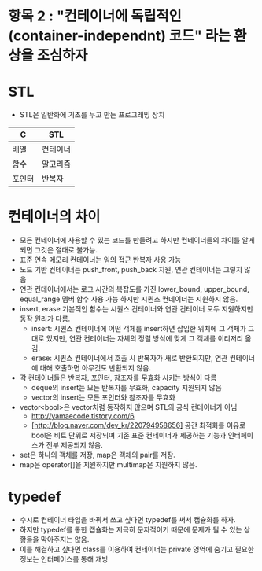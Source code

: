 # 항목 2 : "컨테이너에 독립적인(container-independnt) 코드" 라는 환상을 조심하자

# STL
* STL은 일반화에 기초를 두고 만든 프로그래밍 장치

| C  |   STL  |
|----|--------|
|배열|컨테이너|
|함수|알고리즘|
|포인터|반복자|

# 컨테이너의 차이
* 모든 컨테이너에 사용할 수 있는 코드를 만들려고 하지만 컨테이너들의 차이를 알게 되면 그것은 절대로 불가능.
* 표준 연속 메모리 컨테이너는 임의 접근 반복자 사용 가능
* 노드 기반 컨테이너는 push_front, push_back 지원, 연관 컨테이너는 그렇지 않음
* 연관 컨테이너에서는 로그 시간의 복잡도를 가진 lower_bound, upper_bound, equal_range 멤버 함수 사용 가능 하지만 시퀀스 컨데이너는 지원하지 않음.
* insert, erase 기본적인 함수는 시퀀스 컨테이너와 연관 컨테이너 모두 지원하지만 동작 원리가 다름.
    * insert: 시퀀스 컨테이너에 어떤 객체를 insert하면 삽입한 위치에 그 객체가 그대로 있지만, 연관 컨테이너는 자체의 정렬 방식에 맞게 그 객체를 이리저리 옮김.
    * erase: 시퀀스 컨테이너에서 호출 시 반복자가 새로 반환되지만, 연관 컨테이너에 대해 호출하면 아무것도 반환되지 않음.
* 각 컨테이너들은 반복자, 포인터, 참조자를 무효화 시키는 방식이 다름
    * deque의 insert는 모든 반복자를 무효화, capacity 지원되지 않음
    * vector의 insert는 모든 포인터와 참조자를 무효화
* vector\<bool>은 vector처럼 동작하지 않으며 STL의 공식 컨테이너가 아님
    * http://yamaecode.tistory.com/6
    * [http://blog.naver.com/dev_kr/220794958656] 공간 최적화를 이유로 bool은 비트 단위로 저장되며 기존 표준 컨테이너가 제공하는 기능과 인터페이스가 전부 제공되지 않음.
* set은 하나의 객체를 저장, map은 객체의 pair를 저장.
* map은 operator[]을 지원하지만 multimap은 지원하지 않음.

# typedef
* 수시로 컨테이너 타입을 바꿔서 쓰고 싶다면 typedef를 써서 캡슐화를 하자.
* 하지만 typedef를 통한 캡슐화는 지극히 문자적이기 때문에 문제가 될 수 있는 상황들을 막아주지는 않음.
* 이를 해결하고 싶다면 class를 이용하여 컨테이너는 private 영역에 숨기고 필요한 정보는 인터페이스를 통해 개방